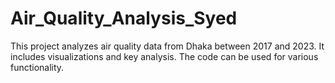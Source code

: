 # Air_Quality_Analysis_Syed
This project analyzes air quality data from Dhaka between 2017 and 2023. It includes visualizations and key analysis. The code can be used for various functionality.
